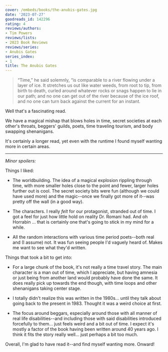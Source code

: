 ```yaml
---
cover: /embeds/books/the-anubis-gates.jpg
date: '2023-07-27'
goodreads_id: 142296
rating: 4
reviews/authors:
- Tim Powers
reviews/lists:
- 2023 Book Reviews
reviews/series:
- Anubis Gates
series_index:
- 1
title: The Anubis Gates
---
```

> “Time,” he said solemnly, “is comparable to a river flowing under a layer of ice. It stretches us out like water weeds, from root to tip, from birth to death, curled around whatever rocks or snags happen to lie in our path; and no one can get out of the river because of the ice roof, and no one can turn back against the current for an instant.

Well that's a fascinating read. 

We have a magical mishap that blows holes in time, secret societies at each other's throats, beggers' guilds, poets, time traveling tourism, and body swapping shenanigans. 

It's certainly a longer read, yet even with the runtime I found myself wanting more in certain areas. 

<!--more-->

- - - - 

*Minor spoilers:*

Things I liked:

* The worldbuilding. The idea of a magical explosion rippling through time, with more smaller holes close to the point and fewer, larger holes further out is cool. The secret society bits were fun (although we could have used more) and the magic--once we finally got more of it--was pretty off the wall (in a good way). 

* The characters. I really *felt* for our protagonist, stranded out of time. I got a feel for just how little hold on reality Dr. Romani had. And oh Horrabin ... that is certainly one that's going to stick in my mind for a while. 

* All the random interactions with various time period poets--both real and (I assume) not. It was fun seeing people I'd vaguely heard of. Makes me want to see what they'd written. 

Things that took a bit to get into:

* For a large chunk of the book, it's not really a time travel story. The main character is a man out of time, which I appreciate, but having amnesia or just being from another land would probably have done the same. It does really pick up towards the end though, with time loops and other shenanigans taking center stage. 
  
* I totally didn't realize this was written in the 1980s... until they talk about going back to the present in 1983. Thought it was a weird choice at first. 

* The focus around beggars, especially around those with all manner of real life disabilities--and including those with said disabilities introduced forcefully to them... just feels weird and a bit out of time. I expect it's mostly a factor of the book having been written around 40 years ago. I think it fits the story really well... just perhaps a bit too much. 

Overall, I'm glad to have read it--and find myself wanting more. Onward!